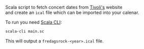 Scala script to fetch concert dates from [Tivoli's](fredagsrock.dk) website  
and create an `ical` file which can be imported into your calenar.

To run you need [Scala CLI](https://scala-cli.virtuslab.org/):
```sh
scala-cli main.sc
```

This will output a `fredagsrock-<year>.ical` file.